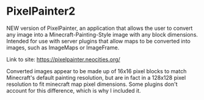 # PixelPainter2
NEW version of PixelPainter, an application that allows the user to convert any image into a Minecraft-Painting-Style image with any block dimensions. Intended for use with server plugins that allow maps to be converted into images, such as ImageMaps or ImageFrame.

Link to site: https://pixelpainter.neocities.org/

Converted images appear to be made up of 16x16 pixel blocks to match Minecraft's default painting resolution, but are in fact in a 128x128 pixel resolution to fit minecraft map pixel dimensions. Some plugins don't account for this difference, which is why I included it.
